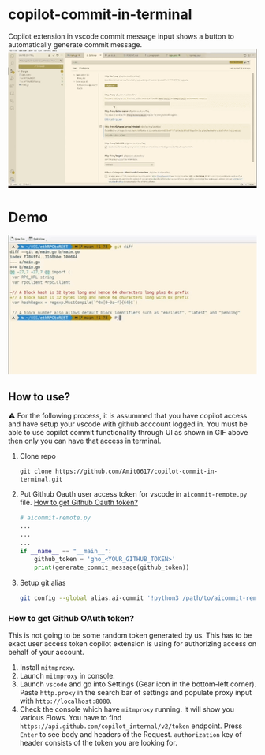 # copilot-commit-in-terminal
Copilot extension in vscode commit message input shows a button to automatically generate commit message.![alt text](commit_ui.gif)

# Demo
![Demo of using it in action](copilot_commit_terminal.gif)

## How to use?
⚠️ For the following process, it is assummed that you have copilot access and have setup your vscode with github acccount logged in. You must be able to use copilot commit functionality through UI as shown in GIF above then only you can have that access in terminal.
1. Clone repo
    ```
    git clone https://github.com/Amit0617/copilot-commit-in-terminal.git
    ```
2. Put Github Oauth user access token for vscode in `aicommit-remote.py` file. [How to get Github Oauth token?](https://github.com/Amit0617/copilot-commit-in-terminal/tree/main?tab=readme-ov-file#how-to-get-github-oauth-token)
    ```py
    # aicommit-remote.py
    ...
    ...
    ...
    if __name__ == "__main__":
        github_token = 'gho_<YOUR_GITHUB_TOKEN>'
        print(generate_commit_message(github_token))
    ```
3. Setup git alias
    ```bash
    git config --global alias.ai-commit '!python3 /path/to/aicommit-remote.py | git commit -F -'
    ```

### How to get Github OAuth token?
This is not going to be some random token generated by us. This has to be exact user access token copilot extension is using for authorizing access on behalf of your account.

1. Install `mitmproxy`.
2. Launch `mitmproxy` in console.
3. Launch `vscode` and go into Settings (Gear icon in the bottom-left corner). Paste `http.proxy` in the search bar of settings and populate proxy input with `http://localhost:8080`.
4. Check the console which have `mitmproxy` running. It will show you various Flows. You have to find `https://api.github.com/copilot_internal/v2/token` endpoint. Press `Enter` to see body and headers of the Request. `authorization` key of header consists of the token you are looking for.